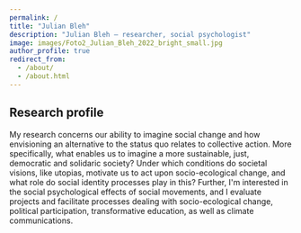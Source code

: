 ```yaml
---
permalink: /
title: "Julian Bleh"
description: "Julian Bleh – researcher, social psychologist"
image: images/Foto2_Julian_Bleh_2022_bright_small.jpg
author_profile: true
redirect_from: 
  - /about/
  - /about.html
---
```


## Research profile

My research concerns our ability to imagine social change and how envisioning an alternative to the status quo relates to collective action. More specifically, what enables us to imagine a more sustainable, just, democratic and solidaric society? Under which conditions do societal visions, like utopias, motivate us to act upon socio-ecological change, and what role do social identity processes play in this? Further, I'm interested in the social psychological effects of social movements, and I evaluate projects and facilitate processes dealing with socio-ecological change, political participation, transformative education, as well as climate communications.
